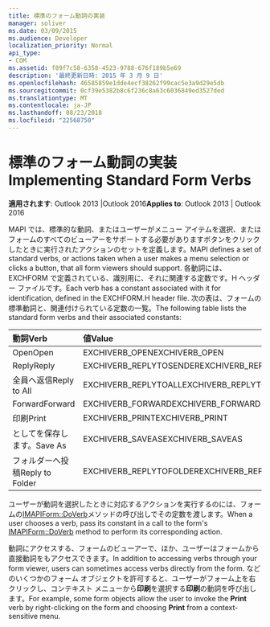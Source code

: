 ```yaml
---
title: 標準のフォーム動詞の実装
manager: soliver
ms.date: 03/09/2015
ms.audience: Developer
localization_priority: Normal
api_type:
- COM
ms.assetid: f89f7c58-6358-4523-9788-676f189b5e69
description: '最終更新日時: 2015 年 3 月 9 日'
ms.openlocfilehash: 46585859e1dde4ecf38262f99cac5e3a9d29e5db
ms.sourcegitcommit: 0cf39e5382b8c6f236c8a63c6036849ed3527ded
ms.translationtype: MT
ms.contentlocale: ja-JP
ms.lasthandoff: 08/23/2018
ms.locfileid: "22568750"
---
```

# <a name="implementing-standard-form-verbs"></a><span data-ttu-id="c6181-103">標準のフォーム動詞の実装</span><span class="sxs-lookup"><span data-stu-id="c6181-103">Implementing Standard Form Verbs</span></span>

  
  
<span data-ttu-id="c6181-104">**適用されます**: Outlook 2013 |Outlook 2016</span><span class="sxs-lookup"><span data-stu-id="c6181-104">**Applies to**: Outlook 2013 | Outlook 2016</span></span> 
  
<span data-ttu-id="c6181-105">MAPI では、標準的な動詞、またはユーザーがメニュー アイテムを選択、またはフォームのすべてのビューアーをサポートする必要がありますボタンをクリックしたときに実行されたアクションのセットを定義します。</span><span class="sxs-lookup"><span data-stu-id="c6181-105">MAPI defines a set of standard verbs, or actions taken when a user makes a menu selection or clicks a button, that all form viewers should support.</span></span> <span data-ttu-id="c6181-106">各動詞には、EXCHFORM で定義されている、識別用に、それに関連する定数です。H ヘッダー ファイルです。</span><span class="sxs-lookup"><span data-stu-id="c6181-106">Each verb has a constant associated with it for identification, defined in the EXCHFORM.H header file.</span></span> <span data-ttu-id="c6181-107">次の表は、フォームの標準動詞と、関連付けられている定数の一覧。</span><span class="sxs-lookup"><span data-stu-id="c6181-107">The following table lists the standard form verbs and their associated constants:</span></span>
  
|<span data-ttu-id="c6181-108">**動詞**</span><span class="sxs-lookup"><span data-stu-id="c6181-108">**Verb**</span></span>|<span data-ttu-id="c6181-109">**値**</span><span class="sxs-lookup"><span data-stu-id="c6181-109">**Value**</span></span>|
|:-----|:-----|
|<span data-ttu-id="c6181-110">Open</span><span class="sxs-lookup"><span data-stu-id="c6181-110">Open</span></span>  <br/> |<span data-ttu-id="c6181-111">EXCHIVERB_OPEN</span><span class="sxs-lookup"><span data-stu-id="c6181-111">EXCHIVERB_OPEN</span></span>  <br/> |
|<span data-ttu-id="c6181-112">Reply</span><span class="sxs-lookup"><span data-stu-id="c6181-112">Reply</span></span>  <br/> |<span data-ttu-id="c6181-113">EXCHIVERB_REPLYTOSENDER</span><span class="sxs-lookup"><span data-stu-id="c6181-113">EXCHIVERB_REPLYTOSENDER</span></span>  <br/> |
|<span data-ttu-id="c6181-114">全員へ返信</span><span class="sxs-lookup"><span data-stu-id="c6181-114">Reply to All</span></span>  <br/> |<span data-ttu-id="c6181-115">EXCHIVERB_REPLYTOALL</span><span class="sxs-lookup"><span data-stu-id="c6181-115">EXCHIVERB_REPLYTOALL</span></span>  <br/> |
|<span data-ttu-id="c6181-116">Forward</span><span class="sxs-lookup"><span data-stu-id="c6181-116">Forward</span></span>  <br/> |<span data-ttu-id="c6181-117">EXCHIVERB_FORWARD</span><span class="sxs-lookup"><span data-stu-id="c6181-117">EXCHIVERB_FORWARD</span></span>  <br/> |
|<span data-ttu-id="c6181-118">印刷</span><span class="sxs-lookup"><span data-stu-id="c6181-118">Print</span></span>  <br/> |<span data-ttu-id="c6181-119">EXCHIVERB_PRINT</span><span class="sxs-lookup"><span data-stu-id="c6181-119">EXCHIVERB_PRINT</span></span>  <br/> |
|<span data-ttu-id="c6181-120">としてを保存します。</span><span class="sxs-lookup"><span data-stu-id="c6181-120">Save As</span></span>  <br/> |<span data-ttu-id="c6181-121">EXCHIVERB_SAVEAS</span><span class="sxs-lookup"><span data-stu-id="c6181-121">EXCHIVERB_SAVEAS</span></span>  <br/> |
|<span data-ttu-id="c6181-122">フォルダーへ投稿</span><span class="sxs-lookup"><span data-stu-id="c6181-122">Reply to Folder</span></span>  <br/> |<span data-ttu-id="c6181-123">EXCHIVERB_REPLYTOFOLDER</span><span class="sxs-lookup"><span data-stu-id="c6181-123">EXCHIVERB_REPLYTOFOLDER</span></span>  <br/> |
   
<span data-ttu-id="c6181-124">ユーザーが動詞を選択したときに対応するアクションを実行するのには、フォームの[IMAPIForm::DoVerb](imapiform-doverb.md)メソッドの呼び出しでその定数を渡します。</span><span class="sxs-lookup"><span data-stu-id="c6181-124">When a user chooses a verb, pass its constant in a call to the form's [IMAPIForm::DoVerb](imapiform-doverb.md) method to perform its corresponding action.</span></span> 
  
<span data-ttu-id="c6181-125">動詞にアクセスする、フォームのビューアーで、ほか、ユーザーはフォームから直接動詞をもアクセスできます。</span><span class="sxs-lookup"><span data-stu-id="c6181-125">In addition to accessing verbs through your form viewer, users can sometimes access verbs directly from the form.</span></span> <span data-ttu-id="c6181-126">などのいくつかのフォーム オブジェクトを許可すると、ユーザーがフォーム上を右クリックし、コンテキスト メニューから**印刷**を選択する**印刷**の動詞を呼び出します。</span><span class="sxs-lookup"><span data-stu-id="c6181-126">For example, some form objects allow the user to invoke the **Print** verb by right-clicking on the form and choosing **Print** from a context-sensitive menu.</span></span> 
  


